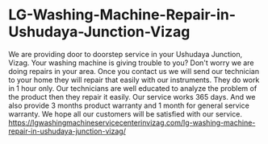 # LG-Washing-Machine-Repair-in-Ushudaya-Junction-Vizag
 We are providing door to doorstep service in your Ushudaya Junction, Vizag. Your washing machine is giving trouble to you? Don't worry we are doing repairs in your area. Once you contact us we will send our technician to your home they will repair that easily with our instruments. They do work in 1 hour only. Our technicians are well educated to analyze the problem of the product then they repair it easily. Our service works 365 days. And we also provide 3 months product warranty and 1 month for general service warranty. We hope all our customers will be satisfied with our service. https://lgwashingmachineservicecenterinvizag.com/lg-washing-machine-repair-in-ushudaya-junction-vizag/
